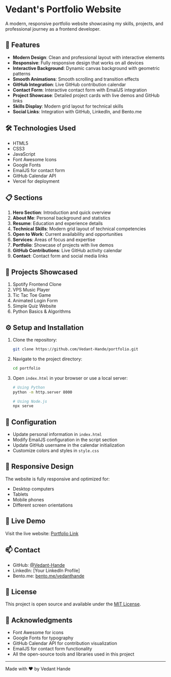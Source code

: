 # Vedant's Portfolio Website

A modern, responsive portfolio website showcasing my skills, projects, and professional journey as a frontend developer.

## 🌟 Features

- **Modern Design**: Clean and professional layout with interactive elements
- **Responsive**: Fully responsive design that works on all devices
- **Interactive Background**: Dynamic canvas background with geometric patterns
- **Smooth Animations**: Smooth scrolling and transition effects
- **GitHub Integration**: Live GitHub contribution calendar
- **Contact Form**: Interactive contact form with EmailJS integration
- **Project Showcase**: Detailed project cards with live demos and GitHub links
- **Skills Display**: Modern grid layout for technical skills
- **Social Links**: Integration with GitHub, LinkedIn, and Bento.me

## 🛠️ Technologies Used

- HTML5
- CSS3
- JavaScript
- Font Awesome Icons
- Google Fonts
- EmailJS for contact form
- GitHub Calendar API
- Vercel for deployment

## 📋 Sections

1. **Hero Section**: Introduction and quick overview
2. **About Me**: Personal background and statistics
3. **Resume**: Education and experience details
4. **Technical Skills**: Modern grid layout of technical competencies
5. **Open to Work**: Current availability and opportunities
6. **Services**: Areas of focus and expertise
7. **Portfolio**: Showcase of projects with live demos
8. **GitHub Contributions**: Live GitHub activity calendar
9. **Contact**: Contact form and social media links

## 🚀 Projects Showcased

1. Spotify Frontend Clone
2. VPS Music Player
3. Tic Tac Toe Game
4. Animated Login Form
5. Simple Quiz Website
6. Python Basics & Algorithms

## ⚙️ Setup and Installation

1. Clone the repository:

   ```bash
   git clone https://github.com/Vedant-Hande/portfolio.git
   ```

2. Navigate to the project directory:

   ```bash
   cd portfolio
   ```

3. Open `index.html` in your browser or use a local server:

   ```bash
   # Using Python
   python -m http.server 8000

   # Using Node.js
   npx serve
   ```

## 🔧 Configuration

- Update personal information in `index.html`
- Modify EmailJS configuration in the script section
- Update GitHub username in the calendar initialization
- Customize colors and styles in `style.css`

## 📱 Responsive Design

The website is fully responsive and optimized for:

- Desktop computers
- Tablets
- Mobile phones
- Different screen orientations

## 🔗 Live Demo

Visit the live website: [Portfolio Link](https://your-portfolio-url.com)

## 📫 Contact

- GitHub: [@Vedant-Hande](https://github.com/Vedant-Hande)
- LinkedIn: [Your LinkedIn Profile]
- Bento.me: [bento.me/vedanthande](https://bento.me/vedanthande)

## 📄 License

This project is open source and available under the [MIT License](LICENSE).

## 🙏 Acknowledgments

- Font Awesome for icons
- Google Fonts for typography
- GitHub Calendar API for contribution visualization
- EmailJS for contact form functionality
- All the open-source tools and libraries used in this project

---

Made with ❤️ by Vedant Hande
